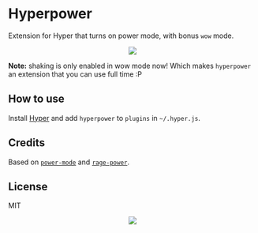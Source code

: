 
# Hyperpower

Extension for Hyper that turns on power mode, with bonus `wow` mode.
<p align="center">
<img src="https://cloud.githubusercontent.com/assets/13041/16820268/13c9bfe6-4905-11e6-8fe4-baf8fc8d9293.gif"/>
</p>

**Note:** shaking is only enabled in wow mode now! Which makes `hyperpower` an extension that you can use full time :P

## How to use

Install [Hyper](https://hyper.is) and add `hyperpower`
to `plugins` in `~/.hyper.js`.

## Credits

Based on [`power-mode`](https://atom.io/packages/power-mode) and
[`rage-power`](https://github.com/itszero/rage-power).

## License

MIT
<p align="center">
  <img src="https://cloud.githubusercontent.com/assets/13041/16820268/13c9bfe6-4905-11e6-8fe4-baf8fc8d9293.gif"/>
</p>
